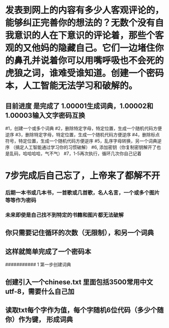 # 发表到网上的内容有多少人客观评论的，能够纠正完善你的想法的？无数个没有自我意识的人在下意识的评论着，那些个客观的又他妈的隐藏自己。它们一边堵住你的鼻孔并说着你可以用嘴呼吸也不会死的虎狼之词，谁难受谁知道。创建一个密码本，人工智能无法学习和破解的。

##  目前进度 是完成了 1.00001生成词典，1.00002和1.00003输入文字密码互换
#1，创建一个或多个词典
#2，删除特定字母，特定位置，生成一个随机代码方便逆序
#3，删除特定字母，特定位置，生成一个随机代码方便逆序
#4，删除标点符号，特定位置，生成一个随机代码方便逆序
#5，乱序字母转换，另一个词典逆序 （搞定人工智能通过学习你的习惯破解）
#6, 添加密钥（你复制密钥解开了也是乱码，哈哈哈哈，气不气）
#7，1-5再次执行，循环几次你自己记着


#  7步完成后自己忘了，上帝来了都解不开


###  后期一本书或几本书，一首歌或几首歌，名人名言，一个或多个图片等等作为密码

###  未来即使是自己找不到特定的书籍和图片都无法破解

## 你只需要记住循环的次数（无限制），和另一个词典

## 这样就简单完成了一个密码本


########### 1 第一步创建词典


## 创建引入一个chinese.txt 里面包括3500常用中文 utf-8，需要什么自己加

##  读取txt每个字作为值，每个字随机6位代码（多少个随你）作为键， 形成词典
